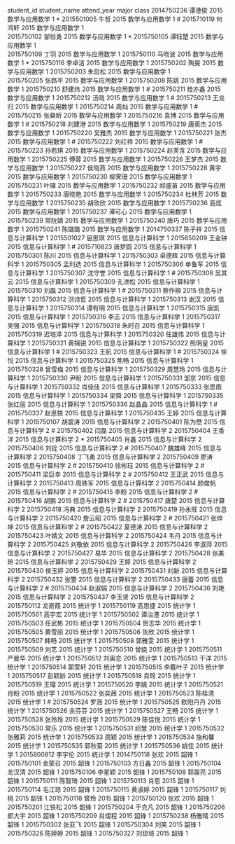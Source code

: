 student_id  student_name  attend_year major class
2014750236 谭港俊 2015 数学与应用数学 1 *
2015501005 牛哲 2015 数学与应用数学 1   #
2015710119 何鸿轩 2015 数学与应用数学 1  
2015750102 邹恒勇 2015 数学与应用数学 1  *
2015750105 谭钰楚 2015 数学与应用数学 1  
2015750109 丁羽 2015 数学与应用数学 1
2015750110 马晓波 2015 数学与应用数学 1 *
2015750116 李卓洁 2015 数学与应用数学 1 
2015750202 陶昊 2015 数学与应用数学 1 
2015750203 朱启松 2015 数学与应用数学 1  
2015750205 张路平 2015 数学与应用数学 1 
2015750208 陈姚 2015 数学与应用数学 1 
2015750210 舒建炜 2015 数学与应用数学 1 #
2015750211 桂亦鑫 2015 数学与应用数学 1 
2015750212 汤晓 2015 数学与应用数学 1 #
2015750213 王龙归 2015 数学与应用数学 1 
2015750214 周灿 2015 数学与应用数学 1 #
2015750215 张粲昕 2015 数学与应用数学 1 
2015750216 袁博 2015 数学与应用数学 1 #
2015750218 刘建港 2015 数学与应用数学 1 
2015750219 唐英杰 2015 数学与应用数学 1 
2015750220 吴雅杰 2015 数学与应用数学 1 
2015750221 张杰 2015 数学与应用数学 1 #
2015750222 刘红祥 2015 数学与应用数学 1 #
2015750223 孙若琪 2015 数学与应用数学 1 
2015750224 赵芙含 2015 数学与应用数学 1 
2015750225 傅蓉 2015 数学与应用数学 1 
2015750226 王梦杰 2015 数学与应用数学 1 
2015750227 侯晓燕 2015 数学与应用数学 1 
2015750228 黄宇 2015 数学与应用数学 1 
2015750230 柳霁珊 2015 数学与应用数学 1 
2015750231 叶璨 2015 数学与应用数学 1 
2015750232 祁盛苗 2015 数学与应用数学 1 
2015750233 唐晓艳 2015 数学与应用数学 1 
2015750234 杜林芳 2015 数学与应用数学 1 
2015750235 胡欣欣 2015 数学与应用数学 1 
2015750236 高炫 2015 数学与应用数学 1 
2015750237 谭可心 2015 数学与应用数学 1 
2015750239 常阮婧 2015 数学与应用数学 1 
2015750240 唐巧 2015 数学与应用数学 1 
2015750241 陈璐璐 2015 数学与应用数学 1 
2014750337 陈子祥 2015 信息与计算科学 1 
2015501027 屈思琪 2015 信息与计算科学 1 
2015650209 王金钟 2015 信息与计算科学 1 #
2015710823 唐梦圆 2015 信息与计算科学 1 
2015750301 陈川 2015 信息与计算科学 1 
2015750303 卓德辉 2015 信息与计算科学 1 
2015750305 孟利选 2015 信息与计算科学 1 
2015750306 单鲁军 2015 信息与计算科学 1 
2015750307 沈守誉 2015 信息与计算科学 1 #
2015750308 吴其云 2015 信息与计算科学 1 
2015750309 孔进松 2015 信息与计算科学 1 
2015750310 刘磊 2015 信息与计算科学 1 #
2015750311 蔡作柳 2015 信息与计算科学 1 
2015750312 洪诗哲 2015 信息与计算科学 1 
2015750313 谢汉 2015 信息与计算科学 1 
2015750314 谭有明 2015 信息与计算科学 1
2015750315 唐凯 2015 信息与计算科学 1 
2015750316 李志 2015 信息与计算科学 1 
2015750317 吴强 2015 信息与计算科学 1 
2015750318 朱时召 2015 信息与计算科学 1 
2015750319 迟培泽 2015 信息与计算科学 1 
2015750320 任雄伟 2015 信息与计算科学 1 
2015750321 黄锦锐 2015 信息与计算科学 1 
2015750322 熊明皇 2015 信息与计算科学 1 #
2015750323 王航 2015 信息与计算科学 1 #
2015750324 徐悦 2015 信息与计算科学 1 
2015750325 焦畅 2015 信息与计算科学 1 
2015750328 曾雪梅 2015 信息与计算科学 1 
2015750329 周慧玲 2015 信息与计算科学 1 
2015750330 尹盼 2015 信息与计算科学 1 
2015750331 邹京 2015 信息与计算科学 1 
2015750332 肖佳佳 2015 信息与计算科学 1 
2015750333 张思雨 2015 信息与计算科学 1 
2015750334 梁舜 2015 信息与计算科学 1 
2015750335 张红丽 2015 信息与计算科学 1 
2015750336 赵晶晶 2015 信息与计算科学 1 #
2015750337 赵思轶 2015 信息与计算科学 1 
2015750435 王婷 2015 信息与计算科学 1 
2015750107 胡震涛 2015 信息与计算科学 2 
2015750401 陈为懋 2015 信息与计算科学 2 #
2015750402 闫磊 2015 信息与计算科学 2 
2015750404 王香洋 2015 信息与计算科学 2 *
2015750405 肖鑫 2015 信息与计算科学 2 
2015750406 刘铨 2015 信息与计算科学 2 #
2015750407 魏雄峰 2015 信息与计算科学 2 
2015750408 丁飞勇 2015 信息与计算科学 2 
2015750409 廖涛 2015 信息与计算科学 2 #
2015750410 徐彬珏 2015 信息与计算科学 2 #
2015750411 梁巨幸 2015 信息与计算科学 2 #
2015750412 王正武 2015 信息与计算科学 2 
2015750413 周铁军 2015 信息与计算科学 2 
2015750414 颜俊帆 2015 信息与计算科学 2 #
2015750415 李盼 2015 信息与计算科学 2 #
2015750416 胡鹏 2015 信息与计算科学 2 #
2015750417 唐楚 2015 信息与计算科学 2 
2015750418 冯典 2015 信息与计算科学 2 
2015750419 孙永旺 2015 信息与计算科学 2 
2015750420 詹云昭 2015 信息与计算科学 2 #
2015750421 张烨坤 2015 信息与计算科学 2 #
2015750422 夏德涛 2015 信息与计算科学 2 
2015750423 叶婧文 2015 信息与计算科学 2 
2015750424 韦丹 2015 信息与计算科学 2 
2015750425 刘敬依 2015 信息与计算科学 2 
2015750426 李淑萍 2015 信息与计算科学 2 
2015750427 易华 2015 信息与计算科学 2 
2015750428 张美玲 2015 信息与计算科学 2 
2015750429 王婷 2015 信息与计算科学 2 
2015750430 侯玉婷 2015 信息与计算科学 2 
2015750431 刘新 2015 信息与计算科学 2 
2015750432 张警 2015 信息与计算科学 2 
2015750433 唐蕾 2015 信息与计算科学 2 #
2015750434 赵淑娟 2015 信息与计算科学 2 
2015750436 刘艳 2015 信息与计算科学 2 
2015750437 李玉贤 2015 信息与计算科学 2 
2015750112 龙嵛葭 2015 统计学 1 
2015750119 高思捷 2015 统计学 1
2015750501 高宇宏 2015 统计学 1 
2015750502 谭治港 2015 统计学 1 
2015750503 任武彬 2015 统计学 1 
2015750504 贺志华 2015 统计学 1 
2015750505 黄雪丽 2015 统计学 1 
2015750506 张欣 2015 统计学 1
2015750507 韩畅 2015 统计学 1 
2015750508 郭雅雯 2015 统计学 1 
2015750509 刘艺 2015 统计学 1 
2015750510 曾娆 2015 统计学 1 
2015750511 严曼华 2015 统计学 1 
2015750512 刘奥恋 2015 统计学 1 
2015750513 干洋 2015 统计学 1 
2015750514 郭萱轩 2015 统计学 1 
2015750515 李戴叶子 2015 统计学 1
2015750517 彭颖龄 2015 统计学 1
2015750518 肖玲 2015 统计学 1 
2015750519 王璨 2015 统计学 1 
2015750520 李婧 2015 统计学 1
2015750521 肖盼 2015 统计学 1 
2015750522 张奕茜 2015 统计学 1 
2015750523 陈桂清 2015 统计学 1 #
2015750524 罗涵 2015 统计学 1 
2015750525 欧阳丹丹 2015 统计学 1 
2015750526 余芬芬 2015 统计学 1 
2015750527 王畅 2015 统计学 1 
2015750528 张玲玲 2015 统计学 1 
2015750529 陈佳悦 2015 统计学 1 
2015750530 常乐 2015 统计学 1 
2015750531 祁慧 2015 统计学 1
2015750532 张雅莉 2015 统计学 1
2015750533 周颖 2015 统计学 1 
2015750534 施和馨 2015 统计学 1
2015750535 郭秋菊 2015 统计学 1
2015750536 姚佳 2015 统计学 1 
2015800812 李宇伦 2015 统计学 1 
2014750118	张欢 2015 韶锋 1
2015750101	金蒙召  2015 韶锋 1
2015750103	方日鑫 2015 韶锋 1
2015750104	龙汉清  2015 韶锋 1
2015750106	李星颖 2015 韶锋 1
2015750108	郭晨亮  2015 韶锋 1
2015750111	陈智琦 2015 韶锋 1
2015750113	肖思  2015 韶锋 1
2015750114	毛江琼 2015 韶锋 1
2015750115	黄淑婷  2015 韶锋 1
2015750117	刘桃 2015 韶锋 1
2015750118	曾玲  2015 韶锋 1
2015750120	张欢 2015 韶锋 1
2015750201	江铁松  2015 韶锋 1
2015750204	于克凡 2015 韶锋 1
2015750206	郎大宇  2015 韶锋 1
2015750209	肖熠程 2015 韶锋 1
2015750238	杨雅晴  2015 韶锋 1
2015750302	张亚飞 2015 韶锋 1
2015750304	刘笑  2015 韶锋 1
2015750326	陈婷婷 2015 韶锋 1
2015750327	刘琼琦 2015 韶锋 1

